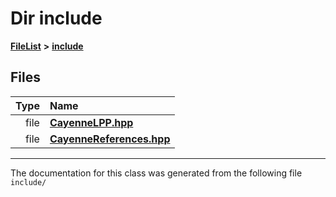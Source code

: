 

# Dir include



[**FileList**](files.md) **>** [**include**](dir_d44c64559bbebec7f509842c48db8b23.md)












## Files

| Type | Name |
| ---: | :--- |
| file | [**CayenneLPP.hpp**](CayenneLPP_8hpp.md) <br> |
| file | [**CayenneReferences.hpp**](CayenneReferences_8hpp.md) <br> |



























































------------------------------
The documentation for this class was generated from the following file `include/`

